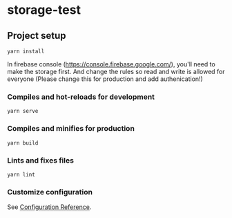 # storage-test

## Project setup
```
yarn install
```

In firebase console (https://console.firebase.google.com/), you'll need to make the storage first. And change the rules so read and write is allowed for everyone (Please change this for production and add authenication!)

### Compiles and hot-reloads for development
```
yarn serve
```

### Compiles and minifies for production
```
yarn build
```

### Lints and fixes files
```
yarn lint
```

### Customize configuration
See [Configuration Reference](https://cli.vuejs.org/config/).
